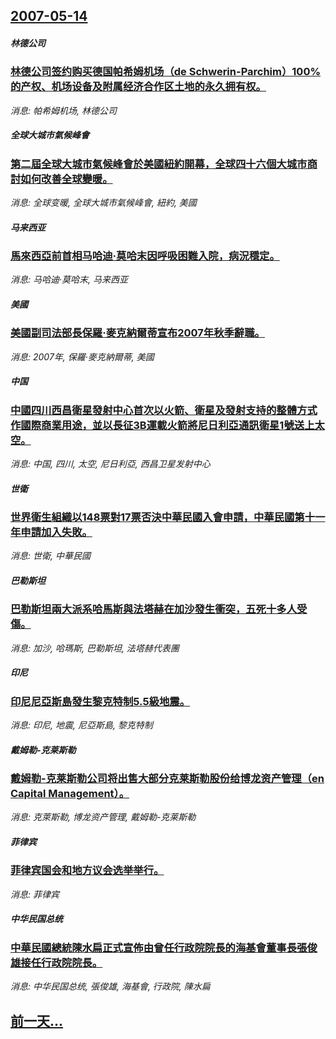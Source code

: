 ## [2007-05-14](/news/2007/05/14/index.md)

##### 林德公司
### [林德公司签约购买德国帕希姆机场（de Schwerin-Parchim）100%的产权、机场设备及附属经济合作区土地的永久拥有权。](/news/2007/05/14/林德公司签约购买德国帕希姆机场-de-Schwerin-Parchim-100-的产权-机场设备及附属经济合作区土地的永.md)
_消息: 帕希姆机场, 林德公司_

##### 全球大城市氣候峰會
### [第二屆全球大城市氣候峰會於美國紐約開幕，全球四十六個大城市商討如何改善全球變暖。](/news/2007/05/14/第二屆全球大城市氣候峰會於美國紐約開幕-全球四十六個大城市商討如何改善全球變暖.md)
_消息: 全球变暖, 全球大城市氣候峰會, 紐約, 美國_

##### 马来西亚
### [馬來西亞前首相马哈迪·莫哈末因呼吸困難入院，病況穩定。](/news/2007/05/14/馬來西亞前首相马哈迪-莫哈末因呼吸困難入院-病況穩定.md)
_消息: 马哈迪·莫哈末, 马来西亚_

##### 美國
### [美國副司法部長保羅·麥克納爾蒂宣布2007年秋季辭職。](/news/2007/05/14/美國副司法部長保羅-麥克納爾蒂宣布2007年秋季辭職.md)
_消息: 2007年, 保羅·麥克納爾蒂, 美國_

##### 中国
### [中國四川西昌衛星發射中心首次以火箭、衛星及發射支持的整體方式作國際商業用途，並以長征3B運載火箭將尼日利亞通訊衛星1號送上太空。](/news/2007/05/14/中國四川西昌衛星發射中心首次以火箭-衛星及發射支持的整體方式作國際商業用途-並以長征3B運載火箭將尼日利亞通訊衛星1號送.md)
_消息: 中国, 四川, 太空, 尼日利亞, 西昌卫星发射中心_

##### 世衛
### [世界衛生組織以148票對17票否決中華民國入會申請，中華民國第十一年申請加入失敗。](/news/2007/05/14/世界衛生組織以148票對17票否決中華民國入會申請-中華民國第十一年申請加入失敗.md)
_消息: 世衛, 中華民國_

##### 巴勒斯坦
### [巴勒斯坦兩大派系哈馬斯與法塔赫在加沙發生衝突，五死十多人受傷。](/news/2007/05/14/巴勒斯坦兩大派系哈馬斯與法塔赫在加沙發生衝突-五死十多人受傷.md)
_消息: 加沙, 哈瑪斯, 巴勒斯坦, 法塔赫代表團_

##### 印尼
### [印尼尼亞斯島發生黎克特制5.5級地震。](/news/2007/05/14/印尼尼亞斯島發生黎克特制55級地震.md)
_消息: 印尼, 地震, 尼亞斯島, 黎克特制_

##### 戴姆勒-克莱斯勒
### [戴姆勒-克莱斯勒公司将出售大部分克莱斯勒股份给博龙资产管理（en Capital Management）。](/news/2007/05/14/戴姆勒-克莱斯勒公司将出售大部分克莱斯勒股份给博龙资产管理-en-Capital-Management.md)
_消息: 克萊斯勒, 博龙资产管理, 戴姆勒-克莱斯勒_

##### 菲律宾
### [菲律宾国会和地方议会选举举行。](/news/2007/05/14/菲律宾国会和地方议会选举举行.md)
_消息: 菲律宾_

##### 中华民国总统
### [中華民國總統陳水扁正式宣佈由曾任行政院院長的海基會董事長張俊雄接任行政院院長。](/news/2007/05/14/中華民國總統陳水扁正式宣佈由曾任行政院院長的海基會董事長張俊雄接任行政院院長.md)
_消息: 中华民国总统, 張俊雄, 海基會, 行政院, 陳水扁_

## [前一天...](/news/2007/05/13/index.md)

